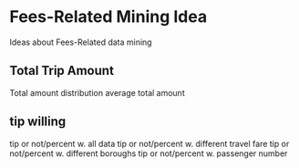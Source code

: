 # Fees-Related Mining Idea
Ideas about Fees-Related data mining
## Total Trip Amount
Total amount distribution
average total amount

## tip willing
tip or not/percent w. all data
tip or not/percent w. different travel fare
tip or not/percent w. different boroughs
tip or not/percent w. passenger number




 